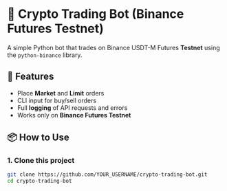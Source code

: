 # 🧠 Crypto Trading Bot (Binance Futures Testnet)

A simple Python bot that trades on Binance USDT-M Futures **Testnet** using the `python-binance` library.

## 🚀 Features
- Place **Market** and **Limit** orders
- CLI input for buy/sell orders
- Full **logging** of API requests and errors
- Works only on **Binance Futures Testnet**

## 📦 How to Use

### 1. Clone this project

```bash
git clone https://github.com/YOUR_USERNAME/crypto-trading-bot.git
cd crypto-trading-bot
